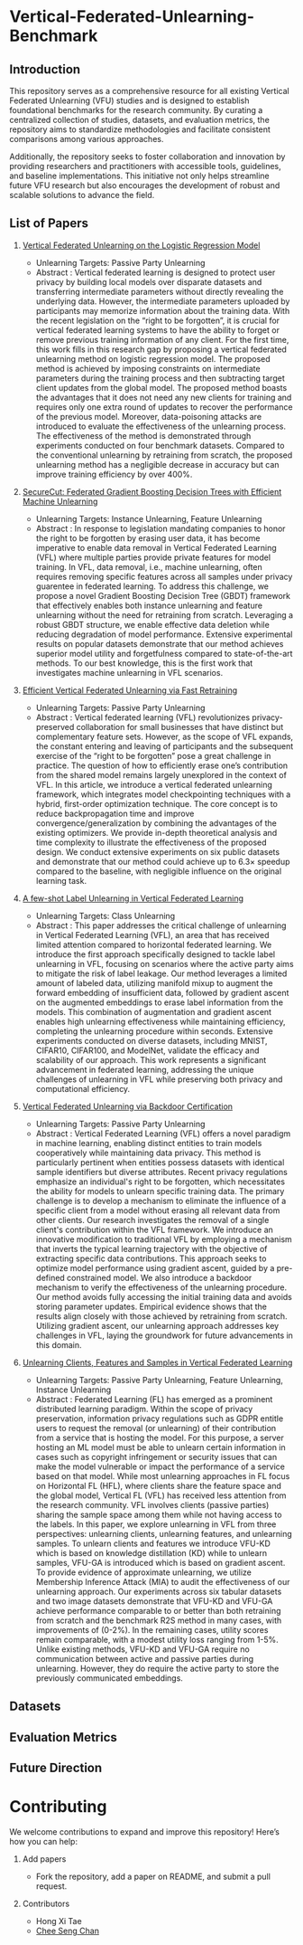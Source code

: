 # Vertical-Federated-Unlearning-Benchmark

## Introduction
This repository serves as a comprehensive resource for all existing Vertical Federated Unlearning (VFU) studies and is designed to establish foundational benchmarks for the research community. By curating a centralized collection of studies, datasets, and evaluation metrics, the repository aims to standardize methodologies and facilitate consistent comparisons among various approaches.

Additionally, the repository seeks to foster collaboration and innovation by providing researchers and practitioners with accessible tools, guidelines, and baseline implementations. This initiative not only helps streamline future VFU research but also encourages the development of robust and scalable solutions to advance the field.


## List of Papers

1. [Vertical Federated Unlearning on the Logistic Regression Model](https://www.mdpi.com/2079-9292/12/14/3182)
   - Unlearning Targets: Passive Party Unlearning
   - Abstract : Vertical federated learning is designed to protect user privacy by building local models over disparate datasets and transferring intermediate parameters without directly revealing the underlying data. However, the intermediate parameters uploaded by participants may memorize information about the training data. With the recent legislation on the “right to be forgotten”, it is crucial for vertical federated learning systems to have the ability to forget or remove previous training information of any client. For the first time, this work fills in this research gap by proposing a vertical federated unlearning method on logistic regression model. The proposed method is achieved by imposing constraints on intermediate parameters during the training process and then subtracting target client updates from the global model. The proposed method boasts the advantages that it does not need any new clients for training and requires only one extra round of updates to recover the performance of the previous model. Moreover, data-poisoning attacks are introduced to evaluate the effectiveness of the unlearning process. The effectiveness of the method is demonstrated through experiments conducted on four benchmark datasets. Compared to the conventional unlearning by retraining from scratch, the proposed unlearning method has a negligible decrease in accuracy but can improve training efficiency by over 400%.

3. [SecureCut: Federated Gradient Boosting Decision Trees with Efficient Machine Unlearning](https://arxiv.org/abs/2311.13174)
   - Unlearning Targets: Instance Unlearning, Feature Unlearning
   - Abstract : In response to legislation mandating companies to honor the right to be forgotten by erasing user data, it has become imperative to enable data removal in Vertical Federated Learning (VFL) where multiple parties provide private features for model training. In VFL, data removal, i.e., machine unlearning, often requires removing specific features across all samples under privacy guarentee in federated learning. To address this challenge, we propose a novel Gradient Boosting Decision Tree (GBDT) framework that effectively enables both instance unlearning and feature unlearning without the need for retraining from scratch. Leveraging a robust GBDT structure, we enable effective data deletion while reducing degradation of model performance. Extensive experimental results on popular datasets demonstrate that our method achieves superior model utility and forgetfulness compared to state-of-the-art methods. To our best knowledge, this is the first work that investigates machine unlearning in VFL scenarios.

5. [Efficient Vertical Federated Unlearning via Fast Retraining](https://dl.acm.org/doi/abs/10.1145/3657290)
   - Unlearning Targets: Passive Party Unlearning
   - Abstract : Vertical federated learning (VFL) revolutionizes privacy-preserved collaboration for small businesses that have distinct but complementary feature sets. However, as the scope of VFL expands, the constant entering and leaving of participants and the subsequent exercise of the “right to be forgotten” pose a great challenge in practice. The question of how to efficiently erase one’s contribution from the shared model remains largely unexplored in the context of VFL. In this article, we introduce a vertical federated unlearning framework, which integrates model checkpointing techniques with a hybrid, first-order optimization technique. The core concept is to reduce backpropagation time and improve convergence/generalization by combining the advantages of the existing optimizers. We provide in-depth theoretical analysis and time complexity to illustrate the effectiveness of the proposed design. We conduct extensive experiments on six public datasets and demonstrate that our method could achieve up to 6.3× speedup compared to the baseline, with negligible influence on the original learning task.

7. [A few-shot Label Unlearning in Vertical Federated Learning](https://arxiv.org/abs/2410.10922)
   - Unlearning Targets: Class Unlearning
   - Abstract : This paper addresses the critical challenge of unlearning in Vertical Federated Learning (VFL), an area that has received limited attention compared to horizontal federated learning. We introduce the first approach specifically designed to tackle label unlearning in VFL, focusing on scenarios where the active party aims to mitigate the risk of label leakage. Our method leverages a limited amount of labeled data, utilizing manifold mixup to augment the forward embedding of insufficient data, followed by gradient ascent on the augmented embeddings to erase label information from the models. This combination of augmentation and gradient ascent enables high unlearning effectiveness while maintaining efficiency, completing the unlearning procedure within seconds. Extensive experiments conducted on diverse datasets, including MNIST, CIFAR10, CIFAR100, and ModelNet, validate the efficacy and scalability of our approach. This work represents a significant advancement in federated learning, addressing the unique challenges of unlearning in VFL while preserving both privacy and computational efficiency.

9. [Vertical Federated Unlearning via Backdoor Certification](https://ieeexplore.ieee.org/document/10857418)
    - Unlearning Targets: Passive Party Unlearning
    - Abstract : Vertical Federated Learning (VFL) offers a novel paradigm in machine learning, enabling distinct entities to train models cooperatively while maintaining data privacy. This method is particularly pertinent when entities possess datasets with identical sample identifiers but diverse attributes. Recent privacy regulations emphasize an individual's right to be forgotten, which necessitates the ability for models to unlearn specific training data. The primary challenge is to develop a mechanism to eliminate the influence of a specific client from a model without erasing all relevant data from other clients. Our research investigates the removal of a single client's contribution within the VFL framework. We introduce an innovative modification to traditional VFL by employing a mechanism that inverts the typical learning trajectory with the objective of extracting specific data contributions. This approach seeks to optimize model performance using gradient ascent, guided by a pre-defined constrained model. We also introduce a backdoor mechanism to verify the effectiveness of the unlearning procedure. Our method avoids fully accessing the initial training data and avoids storing parameter updates. Empirical evidence shows that the results align closely with those achieved by retraining from scratch. Utilizing gradient ascent, our unlearning approach addresses key challenges in VFL, laying the groundwork for future advancements in this domain.

11. [Unlearning Clients, Features and Samples in Vertical Federated Learning](https://arxiv.org/abs/2501.13683)
    - Unlearning Targets: Passive Party Unlearning, Feature Unlearning, Instance Unlearning
    - Abstract : Federated Learning (FL) has emerged as a prominent distributed learning paradigm. Within the scope of privacy preservation, information privacy regulations such as GDPR entitle users to request the removal (or unlearning) of their contribution from a service that is hosting the model. For this purpose, a server hosting an ML model must be able to unlearn certain information in cases such as copyright infringement or security issues that can make the model vulnerable or impact the performance of a service based on that model. While most unlearning approaches in FL focus on Horizontal FL (HFL), where clients share the feature space and the global model, Vertical FL (VFL) has received less attention from the research community. VFL involves clients (passive parties) sharing the sample space among them while not having access to the labels. In this paper, we explore unlearning in VFL from three perspectives: unlearning clients, unlearning features, and unlearning samples. To unlearn clients and features we introduce VFU-KD which is based on knowledge distillation (KD) while to unlearn samples, VFU-GA is introduced which is based on gradient ascent. To provide evidence of approximate unlearning, we utilize Membership Inference Attack (MIA) to audit the effectiveness of our unlearning approach. Our experiments across six tabular datasets and two image datasets demonstrate that VFU-KD and VFU-GA achieve performance comparable to or better than both retraining from scratch and the benchmark R2S method in many cases, with improvements of (0-2\%). In the remaining cases, utility scores remain comparable, with a modest utility loss ranging from 1-5\%. Unlike existing methods, VFU-KD and VFU-GA require no communication between active and passive parties during unlearning. However, they do require the active party to store the previously communicated embeddings.



## Datasets


## Evaluation Metrics


## Future Direction


# Contributing
We welcome contributions to expand and improve this repository! Here’s how you can help:
1. Add papers
   - Fork the repository, add a paper on README, and submit a pull request.

3. Contributors
   - Hong Xi Tae
   - [Chee Seng Chan](http://cs-chan.com/)
